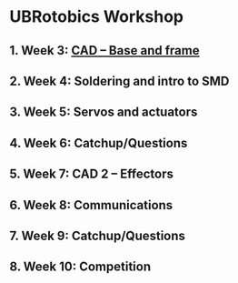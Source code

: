 <h1> UBRotobics Workshop </h1>


## 1. Week 3: [CAD – Base and frame](./workshop_1_cad/cad.md) 
## 2. Week 4: Soldering and intro to SMD
## 3. Week 5: Servos and actuators
## 4. Week 6: Catchup/Questions
## 5. Week 7: CAD 2 – Effectors 
## 6. Week 8: Communications
## 7. Week 9: Catchup/Questions
## 8. Week 10: Competition
